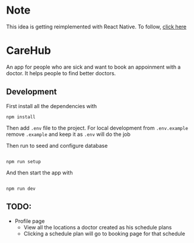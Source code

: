 # Note
This idea is getting reimplemented with React Native. To follow, [click here](https://github.com/carehuborg/CareHub.git)

# CareHub

An app for people who are sick and want to book an appoinment with a doctor. It
helps people to find better doctors.

## Development

First install all the dependencies with

```
npm install
```

Then add `.env` file to the project. For local development from `.env.example`
remove `.example` and keep it as `.env` will do the job

Then run to seed and configure database

```

npm run setup

```

And then start the app with

```

npm run dev

```

## TODO:

- Profile page
  - View all the locations a doctor created as his schedule plans
  - Clicking a schedule plan will go to booking page for that schedule

```

```
